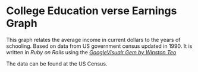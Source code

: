 # College Education verse Earnings Graph

This graph relates the average income in current dollars to the years of schooling. Based on data from US government census updated in 1990. It is written in *Ruby on Rails* using the [*GoogleVisualr Gem by Winston Teo*](http://googlevisualr.herokuapp.com/)

The data can be found at the US Census.